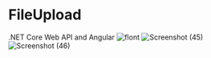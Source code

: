 # FileUpload
.NET Core Web API and Angular
![flont](https://user-images.githubusercontent.com/33725262/146737471-989bf35c-474f-4df7-8437-ef79bf29fc99.PNG)
![Screenshot (45)](https://user-images.githubusercontent.com/33725262/146739916-594d6ac4-d9e1-4120-ad56-7bc0883a8712.png)
![Screenshot (46)](https://user-images.githubusercontent.com/33725262/146739933-ad0fa4a8-5938-40a1-bd4c-036b5cd034b1.png)
